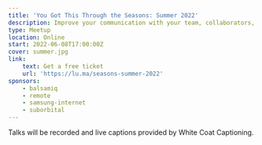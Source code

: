 ```yaml
---
title: 'You Got This Through the Seasons: Summer 2022'
description: Improve your communication with your team, collaborators, and your internal voice.
type: Meetup
location: Online
start: 2022-06-08T17:00:00Z
cover: summer.jpg
link:
    text: Get a free ticket
    url: 'https://lu.ma/seasons-summer-2022'
sponsors:
    - balsamiq
    - remote
    - samsung-internet
    - suborbital
---
```



Talks will be recorded and live captions provided by White Coat Captioning.

<event-session
    title="Welcome talk"
    start="2022-06-08T17:00:00Z">
</event-session>

<!-- SPONSOR 1 - Suborbital -->

<event-session
    title="The Challenges of Knowledge Distribution"
    start="2022-06-08T17:10:00Z"
    :speakers="['jessica-cregg']"
    description="Orders of magnitude matter. Things don't go up by order of one every time. Organizing people in a group requires disseminating information and its interpretation and, most importantly, its distribution. In this talk, we'll go over the fundamentals of requirements engineering, looking at how orders of magnitude scale alongside the expansion of scope, we'll discuss how you can apply elements of platform thinking to your everyday projects. This talk is for anyone keen to develop their leadership skills at work or grow their side project, adding another string to their bow.">
</event-session>

<event-session
    title="Using Storytelling Techniques in Technical Communication"
    start="2022-06-08T17:40:00Z"
    :speakers="['lola-odelola']"
    description="Stories have been used as the backbone of many cultures to illustrate difficult concepts. Be it fables, proverbs, myths or legends, stories have been used to communicate important ideas for as long as we’ve been able to speak to each other. In this talk, We'll look at how we can use storytelling techniques to create clear and easy to understand technical communication.">
</event-session>

<!-- SPONSOR 2 - Remote -->

<event-session
    title="The Subtle Art of Asking for Things"
    start="2022-06-08T17:55:00Z"
    :speakers="['kurt-kemple']"
    description="Over the course of my career I've spent a lot of time either asking for things or being asked for things. After countless collaborations and asks, I've come to understand the nature of relationships and what makes a good ask. As it turns out it's a bit more involved than sliding into someone's DMs with 'hey.' In this talk you'll learn how to get better results from your asks by rethinking the nature of relationships and following the three Rs of asking for things: Recognition, Request, and Reward.">
</event-session>

<!-- SPONSOR 3 - Balsamiq -->

<event-session
    title="Recognizing and Overcoming Self-Sabotage"
    start="2022-06-08T18:30:00Z"
    :speakers="['arit-developer']"
    description="Whenever we embark on a new venture or pursuit, we immediately become embroiled in a contest between our current and our aspirational selves. Our vision & potential face off against our habits, comfort zones & rationalizations, resulting in patterns which limit growth, frustrations and several start-stop-maybe-start-again cycles. In this talk, we'll uncover ways to efficiently recognize self-sabotage, and strategies to consistently overcome it.">
</event-session>
